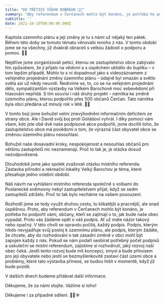 ```yaml
---
title: "DO TŘETICE VŠEHO DOBRÉHO 🙌🏻"
summary: "Aby referendum v Čerčanech mohlo být konáno, je potřeba ho podpořit vámi, občany, kteří se zajímají o to, jak bude naše obec vypadat. Proto vás žádáme opět o váš podpis."
subtitle: ''
date: 2021-10-19T00:00:00.000Z
---
```


Kapitola územního plánu a její změny je tu s námi už nějaký ten pátek. Během této doby se tomuto tématu věnovalo mnoho z nás. V tomto období jsme se na všechny, již dvakrát obraceli s velkou žádostí o podporu a pomoc. 🙏🏻

Nejdříve jsme zorganizovali petici, kterou se zastupitelstvo obce zabývalo tím způsobem, že ji přijalo na vědomí a s úspěchem uklidilo do šuplíku – v tom lepším případě. Mohlo to s ní dopadnout jako s videozáznamem z veřejného projednání změny územního plánu – údajně byl smazán a světlo světa asi už nikdy neuvidí. Nedivíme se, to, co se na veřejném projednání dělo, sympatizantům výstavby na Velkém Barochově moc sebevědomí při hlasování nepřidá. S tím souvisí i náš druhý projekt – námitka ke změně územního plánu, kterou podpořilo přes 500 občanů Čerčan. Tato námitka byla obci předána už minulý rok v létě. 🧐🧐

V tomto boji jsme bohužel velmi znevýhodněni informačním deficitem ze strany obce. Ale i David svůj boj proti Goliášovi vyhrál. I díky pomoci vám všem, kdo jste obě dvě naše podpisové akce podpořili, jsme docílili toho, že zastupitelstvo obce má povědomí o tom, že výrazná část obyvatel obce se změnou územního plánu nesouhlasí.

Bohužel naše dosavadní kroky, nespokojenost a nesouhlas občanů pro většinu zastupitelů nic neznamenají. Proč to tak je, je otázka dosud nezodpovězená. 

Dlouhodobě jsme jako spolek zvažovali otázku místního referenda. Zástavba přírodní a rekreační lokality Velký Barochov je téma, které přesahuje jedno volební období. 

Náš návrh na vyhlášení místního referenda společně s volbami do Poslanecké sněmovny nebyl zastupitelstvem přijat, když se sedm zastupitelů zdrželo. Proč to tak bylo necháme na vašem posouzení.

Rozhodli jsme se tedy využít druhou cestu, tu klikatější a pracnější, ale snad úspěšnou. Proto, aby referendum v Čerčanech mohlo být konáno, je potřeba ho podpořit vámi, občany, kteří se zajímají o to, jak bude naše obec vypadat. Proto vás žádáme opět o váš podpis. Ať už máte názor takový nebo opačný. V této chvíli se opravdu počítá, každý podpis. Podpis, kterým nikdo nevyjadřuje svůj postoj k územnímu plánu, ale podpis, kterým žádáte, že chcete, aby do rozhodování o tak zásadní změně v obci mohl být zapojen každý z nás. Pokud se nám podaří sesbírat potřebný počet podpisů a uskuteční se místní referendum, zajistíme si rozhodnutí, jaký rozvoj naši obec čeká. Jestli tento rozvoj bude mít koncepci, smysl a bude přínosem pro její obyvatele nebo jestli se bezmyšlenkovitě zastaví část území obce a problémy, které tato výstavba přinese, se budou řešit v momentě, když již bude pozdě. 

V dalších dnech budeme přidávat další informace. 

Děkujeme, že za námi stojíte. 
Vážíme si toho!  

Děkujeme i za případné sdílení. 
💚🌳☀️
